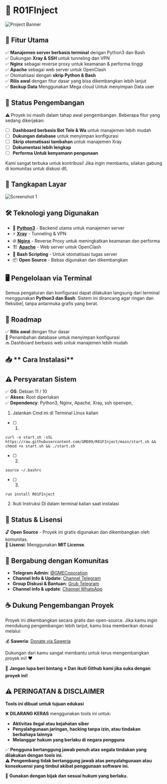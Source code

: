 # 🚀 **R01FInject**  

![Project Banner](Pic/foto.png)  

## 🌟 **Fitur Utama**  
✅ **Manajemen server berbasis terminal** dengan Python3 dan Bash  
✅ Dukungan **Xray & SSH** untuk tunneling dan VPN  
✅ **Nginx** sebagai reverse proxy untuk keamanan & performa tinggi  
✅ **Apache** sebagai web server untuk OpenClash  
✅ Otomatisasi dengan **skrip Python & Bash**  
✅ **Rilis awal** dengan fitur dasar yang bisa dikembangkan lebih lanjut  
✅ **Backup Data** Menggunakan Mega cloud Untuk menyimpan Data user

## 📌 **Status Pengembangan**  
⚠️ Proyek ini masih dalam tahap awal pengembangan. Beberapa fitur yang sedang dikerjakan:  
- [ ] **Dashboard berbasis Bot Tele & Wa** untuk manajemen lebih mudah  
- [ ] **Dukungan database** untuk menyimpan konfigurasi  
- [ ] **Skrip otomatisasi tambahan** untuk manajemen Xray  
- [ ] **Dokumentasi lebih lengkap**  
- [ ] **Performa Untuk kenyamann pengunaan**

Kami sangat terbuka untuk kontribusi! Jika ingin membantu, silakan gabung di komunitas untuk diskusi dll,  

## 📸 **Tangkapan Layar**  
![Screenshot 1](Pic/foto1.png)

## 🛠 **Teknologi yang Digunakan**  
- 🐍 **[Python3](https://www.python.org/)** - Backend utama untuk manajemen server  
- ⚡ **[Xray](https://github.com/XTLS/Xray-core)** - Tunneling & VPN  
- 🌐 **[Nginx](https://nginx.org/)** - Reverse Proxy untuk meningkatkan keamanan dan performa  
- 🏗️ **[Apache](https://httpd.apache.org/)** - Web server untuk OpenClash  
- 🔧 **Bash Scripting** - Untuk otomatisasi tugas server  
- 📦 **Open Source** - Bebas digunakan dan dikembangkan  

## 🖥️ **Pengelolaan via Terminal**  
Semua pengaturan dan konfigurasi dapat dilakukan langsung dari terminal menggunakan **Python3 dan Bash**. Sistem ini dirancang agar ringan dan fleksibel, tanpa antarmuka grafis yang berat.  

## 🎯 **Roadmap**  
✅ **Rilis awal** dengan fitur dasar  
🚧 Penambahan database untuk menyimpan konfigurasi  
🔜 Dashboard berbasis web untuk manajemen lebih mudah  

## 📥 ** Cara Instalasi**
## ⚠️ **Persyaratan Sistem**  
✅ **OS**: Debian 11 / 10  
✅ **Akses**: Root diperlukan  
✅ **Dependency**: Python3, Nginx, Apache, Xray, ssh openvpn,

1. Jalankan Cmd ini di Terminal Linux kalian
- [ ] 1.
``` 
curl -o start.sh -sSL https://raw.githubusercontent.com/GME09/R01FInject/main/start.sh && chmod +x start.sh && ./start.sh
```
- [ ] 2. 
```
source ~/.bashrc
```
- [ ] 3. 
```
run install R01FInject
```

2. Ikuti Instruksi Di dalam terminal kalian saat instalasi 

## 📜 **Status & Lisensi**  
🔓 **Open Source** - Proyek ini gratis digunakan dan dikembangkan oleh komunitas.  
📄 **Lisensi**: Menggunakan **MIT License**.  

## 👥 **Bergabung dengan Komunitas**  
- **Telegram Admin**: [@GMECoporation](https://t.me/GMECoporation)  
- **Channel Info & Update**: [Channel Telegram](https://t.me/R01FGMEComunity)  
- **Group Diskusi & Bantuan**: [Grub Telegram](https://t.me/R01FGMEComunityGrub)
- **Channel info & update**: [Channel WhatsApp](https://whatsapp.com/channel/0029VagSKn95EjxuUj7yWT46)

## ☕ **Dukung Pengembangan Proyek**  
Proyek ini dikembangkan secara gratis dan open-source. Jika kamu ingin mendukung pengembangan lebih lanjut, kamu bisa memberikan donasi melalui:  

💰 **Saweria**: [Donate via Saweria](https://saweria.co/R01FGME)  

Dukungan dari kamu sangat membantu untuk terus mengembangkan proyek ini! ❤️  

📌 **Jangan lupa beri bintang ⭐ Dan ikuti Github kami jika suka dengan proyek ini!**

## ⚠️ PERINGATAN & DISCLAIMER  
**Tools ini dibuat untuk tujuan edukasi**  

❌ **DILARANG KERAS** menggunakan tools ini untuk:  
- **Aktivitas ilegal atau kejahatan siber**  
- **Penyalahgunaan jaringan, hacking tanpa izin, atau tindakan berbahaya lainnya**  
- **Melanggar hukum yang berlaku di negara pengguna**  

✅ **Pengguna bertanggung jawab penuh atas segala tindakan yang dilakukan dengan tools ini.**  
⚠️ **Pengembang tidak bertanggung jawab atas penyalahgunaan atau konsekuensi yang timbul akibat penggunaan software ini.**  

📜 **Gunakan dengan bijak dan sesuai hukum yang berlaku.**
